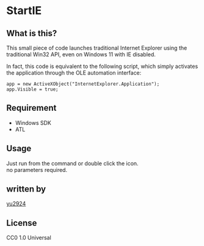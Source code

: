 # StartIE

 ## What is this?

This small piece of code launches traditional Internet Explorer using the traditional Win32 API, even on Windows 11 with IE disabled.  

In fact, this code is equivalent to the following script, which simply activates the application through the OLE automation interface:
```
app = new ActiveXObject("InternetExplorer.Application");
app.Visible = true;
```


## Requirement
* Windows SDK
* ATL

## Usage
Just run from the command or double click the icon.  
no parameters required.

## written by
[yu2924](https://twitter.com/yu2924)

## License
CC0 1.0 Universal
